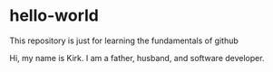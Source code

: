 # hello-world
This repository is just for learning the fundamentals of github

Hi, my name is Kirk.  I am a father, husband, and software developer.
